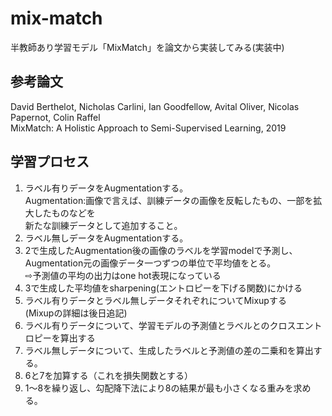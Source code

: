 # mix-match
半教師あり学習モデル「MixMatch」を論文から実装してみる(実装中)  

## 参考論文
David Berthelot, Nicholas Carlini, Ian Goodfellow, Avital Oliver, Nicolas Papernot, Colin Raffel  
MixMatch: A Holistic Approach to Semi-Supervised Learning, 2019

## 学習プロセス
1. ラベル有りデータをAugmentationする。  
Augmentation:画像で言えば、訓練データの画像を反転したもの、一部を拡大したものなどを  
新たな訓練データとして追加すること。
2. ラベル無しデータをAugmentationする。
3. 2で生成したAugmentation後の画像のラベルを学習modelで予測し、Augmentation元の画像データ一つずつの単位で平均値をとる。  
⇨予測値の平均の出力はone hot表現になっている
4. 3で生成した平均値をsharpening(エントロピーを下げる関数)にかける
5. ラベル有りデータとラベル無しデータそれぞれについてMixupする  
(Mixupの詳細は後日追記)  
6. ラベル有りデータについて、学習モデルの予測値とラベルとのクロスエントロピーを算出する  
7. ラベル無しデータについて、生成したラベルと予測値の差の二乗和を算出する。
8. 6と7を加算する（これを損失関数とする）
9. 1〜8を繰り返し、勾配降下法により8の結果が最も小さくなる重みを求める。

